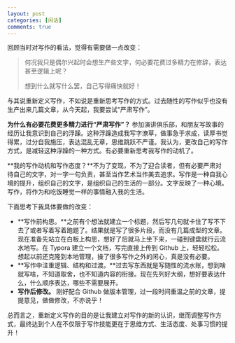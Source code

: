 ```yaml
---
layout: post
categories: [闲话]
comments: true
---
```


回顾当时对写作的看法，觉得有需要做一点改变：

> 何况我只是偶尔兴起时会想生产些文字，何必要花费过多精力在修辞，表达甚至逻辑上呢？
>
> 想到什么就写什么罢，自己写得痛快就好！

与其说重新定义写作，不如说是重新思考写作的方式。过去随性的写作似乎也没有生产出来几篇文章，从今天起，我要尝试“严肃写作”。

<!--more-->

**为什么有必要花费更多精力进行“严肃写作”？** 参加演讲俱乐部，和朋友写故事的经历让我意识到自己的浮躁。这种浮躁造成我写字潦草，做事急于求成，读厚书觉得累，过分自我施压，表达混乱无章，思维跳跃不严谨。我认为，更改自己的写作方式，是减轻这种浮躁的一种方式。有必要重新思考我写作的动机了。

**我的写作动机和写作态度？**不为了变现，不为了迎合读者，但有必要严肃对待自己的文字，对一字一句负责，甚至当作艺术当作美去追求。写作是一种自我心境的提升，组织自己的文字，是组织自己的生活的一部分。文字反映了一种心境。写作，将作为和吃饭睡觉一样的事情融入我的生活。

下面思考下我具体要做的改变：

* **写作前构思。**之前有个想法就建立一个标题，然后写几句就卡住了写不下去了或者写着写着跑题了。结果就是写了很多片段，而没有几篇成型的文章。现在准备先站立在白板上构思，想好了后就马上坐下来，一碰到键盘就行云流水地写。在 Typora 建立一个文档，写完直接上传到 Github  上，轻轻松松。想起以前还克隆到本地管理，操了很多写作之外的闲心，真是没有必要。
* **写作中注重逻辑、结构和过渡。**过去写东西就是写随性的流水账，想到啥就写啥，不知道取舍，也不知道内容的衔接。现在先列好大纲，想好要表达什么，什么顺序表达，哪些不需要展开。
* **写作后修改。** 刚好配合 Github 做版本管理，过一段时间重温之前的文章，提提意见，做做修改，不亦说乎！

总而言之，重新定义写作的目的是让我建立对写作的新的认识，继而调整写作方式，最终达到个人在不仅限于写作技能更在于思维方式、生活态度、处事习惯的提升！

